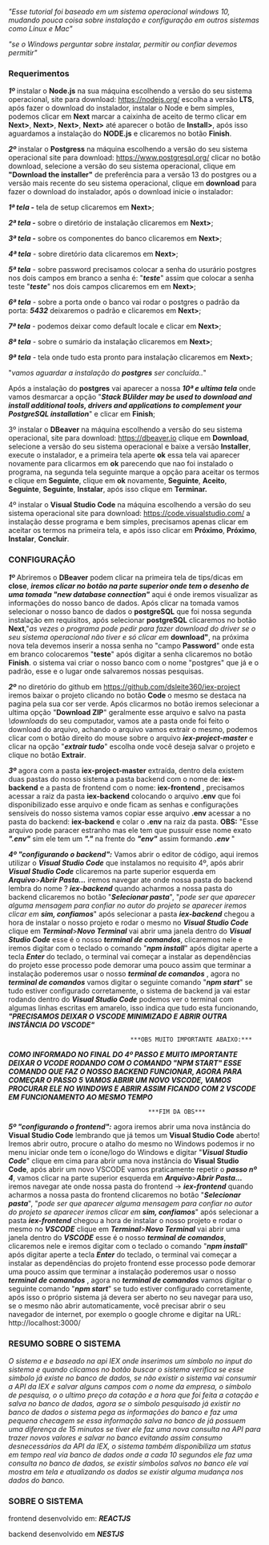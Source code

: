 *"Esse tutorial foi baseado em um sistema operacional windows 10, mudando pouca coisa sobre instalação e configuração em outros sistemas como Linux e Mac"*

*"se o Windows perguntar sobre instalar, permitir ou confiar devemos permitir"*

### Requerimentos


***1º*** instalar o **Node.js** na sua máquina escolhendo a versão do seu sistema operacional, site para download: https://nodejs.org/ escolha a versão **LTS**, após fazer o download do instalador, instalar o Node e bem simples, podemos clicar em **Next** marcar a caixinha de aceito de termo clicar em **Next>**, **Next>**, **Next>**, **Next>** até aparecer o botão de **Install>**, após isso aguardamos a instalação do **NODE.js** e clicaremos no botão **Finish**.


***2º*** instalar o **Postgress** na máquina escolhendo a versão do seu sistema operacional  site para download: https://www.postgresql.org/ clicar no botão download, selecione a versão do seu sistema operacional, clique em **"Download the installer"**  de preferência para a versão 13 do postgres ou a versão mais recente do seu sistema operacional, clique em **download** para fazer o download do instalador, após o download inicie o instalador:

***1ª tela -*** tela de setup clicaremos em **Next>**;

***2ª tela -*** sobre o diretório de instalação clicaremos em **Next>**;

***3ª tela -*** sobre os componentes do banco clicaremos em **Next>**;

***4ª tela*** - sobre diretório data clicaremos em **Next>**;

***5ª tela*** - sobre password precisamos colocar a senha do usurário postgres nos dois campos em branco a senha é: "***teste***" assim que colocar a senha teste "***teste***" nos dois campos clicaremos em em **Next>**;

***6ª tela*** - sobre a porta onde o banco vai rodar o postgres o padrão da porta: ***5432***   deixaremos o padrão e clicaremos em **Next>**;

***7ª tela*** - podemos deixar como default locale e clicar em **Next>**;

***8ª tela*** - sobre o sumário da instalação clicaremos em **Next>**;

***9ª tela*** -  tela onde tudo esta pronto para instalação clicaremos em **Next>**;

"*vamos aguardar a instalação do **postgres** ser concluída..*"

Após a instalação do **postgres** vai aparecer a nossa ***10ª e ultima tela*** onde vamos desmarcar a opção "***Stack BUilder may be used to download and install additional tools, drivers and applications to complement your PostgreSQL installation***" e clicar em **Finish**;


3º instalar o **DBeaver** na máquina escolhendo a versão do seu sistema operacional, site para download: https://dbeaver.io clique em **Download**, selecione a versão do seu sistema operacional e baixe a versão **Installer**, execute o instalador, e a primeira tela aperte **ok** essa tela vai aparecer novamente para clicarmos em **ok** parecendo que nao foi instalado o programa, na segunda tela seguinte marque a opção para aceitar os termos e clique em **Seguinte**, clique em **ok** novamente, **Seguinte**, **Aceito**, **Seguinte**, **Seguinte**, **Instalar**, após isso clique em **Terminar.**


4º instalar o **Visual Studio Code** na máquina escolhendo a versão do seu sistema operacional site para download: https://code.visualstudio.com/ a instalação desse programa e bem simples, precisamos apenas clicar em aceitar os termos na primeira tela, e após isso clicar em **Próximo**, **Próximo**, **Instalar**, **Concluir**.


### CONFIGURAÇÂO


***1º*** Abriremos o **DBeaver** podem clicar na primeira tela de tips/dicas em **close**, ***iremos clicar no botão na parte superior onde tem o desenho de uma tomada "new database connection"*** aqui é onde iremos visualizar
as informações do nosso banco de dados. Após clicar na tomada vamos selecionar o nosso banco de dados  o **postgreSQL** que foi nossa segunda instalação em requisitos, após selecionar **postgreSQL** clicaremos no botão **Next**,"*as vezes o programa pode pedir para fazer download do driver se o seu sistema operacional não tiver e só clicar em* **download"**, na próxima nova tela devemos inserir a nossa senha no "campo **Password**" onde esta em  branco colocaremos "**teste**" após digitar a senha clicaremos no botão **Finish**. o sistema vai criar o nosso banco com o nome "postgres" que já e o padrão, esse e o lugar onde salvaremos nossas pesquisas.


***2º*** no diretório do github em https://github.com/dsleite360/iex-project iremos baixar o projeto clicando no botão **Code** o mesmo se destaca na pagina pela sua cor ser  verde. Após clicarmos no botão iremos selecionar a ultima opção "**Download ZIP**" geralmente esse arquivo e salvo na pasta *\downloads* do seu computador, vamos ate a pasta onde foi feito o download do arquivo, achando o arquivo vamos extrair o mesmo, podemos clicar com o botão direito do mouse sobre o arquivo ***iex-project-master*** e clicar na opção "***extrair tudo***"
escolha onde você deseja salvar o projeto e clique no botão **Extrair**.


***3º*** agora com a pasta **iex-project-master** extraída, dentro dela existem duas pastas do nosso sistema a pasta  backend com o nome de: **iex-backend** e a pasta de frontend com o nome: **iex-frontend** , precisamos acessar a raiz da pasta **iex-backend**   colocando o arquivo **.env** que foi disponibilizado esse arquivo e onde ficam as senhas e configurações sensíveis do nosso sistema vamos copiar esse arquivo **.env** acessar a no pasta do backend: **iex-backend** e colar o **.env** na raiz da pasta.
**OBS:** "Esse arquivo pode paracer estranho mas ele tem que pussuir esse nome exato ***".env"*** sim ele tem um ***"."*** na frente do ***"env"*** assim formando ***.env*** "


***4º "configurando o backend":*** Vamos abrir o editor de código, aqui iremos utilizar o ***Visual Studio Code*** que instalamos no requisito 4º, após abrir ***Visual Studio Code*** clicaremos na parte superior esquerda em  ***Arquivo***>***Abrir Pasta...*** iremos navegar ate onde nossa pasta do backend lembra do nome ? ***iex-backend*** quando acharmos a nossa pasta do backend clicaremos no botão "***Selecionar pasta***", "*pode ser que  aparecer alguma mensagem para confiar no autor do projeto se aparecer iremos clicar em **sim, confiamos***" após selecionar a pasta ***iex-backend*** chegou a hora de instalar o nosso projeto e rodar o mesmo no ***Visual Studio Code*** clique em ***Terminal***>***Novo Terminal***  vai abrir uma janela dentro do ***Visual Studio Code*** esse é o nosso ***terminal de comandos***, clicaremos nele e iremos digitar com o teclado o comando "***npm install***" após digitar aperte a tecla ***Enter*** do teclado,  o terminal vai começar a instalar as dependências do projeto esse processo pode demorar uma pouco assim que terminar a instalação poderemos usar o nosso ***terminal de comandos*** , agora no ***terminal de comandos*** vamos digitar o seguinte comando "***npm start***" se tudo estiver configurado corretamente, o sistema de backend ja vai estar rodando dentro do ***Visual Studio Code***  podemos ver o terminal com algumas linhas escritas em amarelo, isso indica que tudo esta funcionando, ***"PRECISAMOS DEIXAR O VSCODE MINIMIZADO E ABRIR OUTRA INSTÂNCIA DO VSCODE"***

                                      ***OBS MUITO IMPORTANTE ABAIXO:***

   ***COMO INFORMADO NO FINAL DO 4º PASSO E MUITO IMPORTANTE DEIXAR O VCODE RODANDO COM O COMANDO "NPM START" ESSE COMANDO QUE FAZ O NOSSO BACKEND FUNCIONAR, AGORA PARA COMEÇAR O PASSO 5 VAMOS ABRIR UM NOVO VSCODE, VAMOS PROCURAR ELE NO WINDOWS E ABRIR ASSIM FICANDO COM 2 VSCODE EM FUNCIONAMENTO AO MESMO TEMPO*** 

                                           ***FIM DA OBS***

***5º "configurando o frontend":*** agora iremos abrir uma nova instância do **Visual Studio Code**  lembrando que já temos um **Visual Studio Code** aberto! Iremos abrir outro, procure o atalho do mesmo no  Windows podemos ir no menu iniciar onde tem o ícone/logo do Windows e digitar "***Visual Studio Code***" clique em cima para abrir uma nova instância do **Visual Studio Code**,  após abrir um novo VSCODE vamos praticamente repetir o ***passo nº 4***, vamos clicar na parte superior esquerda em  ***Arquivo***>***Abrir Pasta...*** iremos navegar ate onde nossa pasta do frontend -> ***iex-frontend*** quando acharmos a nossa pasta do frontend clicaremos no botão "***Selecionar pasta***", "*pode ser que  aparecer alguma mensagem para confiar no autor do projeto se aparecer iremos clicar em **sim, confiamos***" após selecionar a pasta ***iex-frontend*** chegou a hora de instalar o nosso projeto e rodar o mesmo no ***VSCODE*** clique em ***Terminal***>***Novo Terminal***  vai abrir uma janela dentro do ***VSCODE*** esse é o nosso ***terminal de comandos***, clicaremos nele e iremos digitar com o teclado o comando "***npm install***" após digitar aperte a tecla ***Enter*** do teclado,  o terminal vai começar a instalar as dependências do projeto frontend esse processo pode demorar uma pouco assim que terminar a instalação poderemos usar o nosso ***terminal de comandos*** , agora no ***terminal de comandos*** vamos digitar o seguinte comando "***npm start***" se tudo estiver configurado corretamente, após isso o próprio sistema já devera ser aberto no seu navegar para uso, se o mesmo não abrir automaticamente, você precisar abrir o seu navegador de internet, por exemplo o google chrome e digitar na URL: http://localhost:3000/


### RESUMO SOBRE O SISTEMA

   *O sistema e e baseado na api IEX onde inserimos um símbolo no input do sistema e quando clicamos no botão buscar o sistema verifica se esse símbolo já existe no banco de dados, se não existir o sistema vai consumir a API da IEX e salvar alguns campos com o nome da empresa, o símbolo de pesquisa, o o ultimo preço da cotação e a hora que foi feita a cotação e salva no banco de dados, agora se o símbolo pesquisado já existir no banco de dados o sistema pega as
informações do banco e faz uma pequena checagem se essa informação salva no banco de já possuem uma diferença de 15 minutos se tiver ele faz uma nova consulta na API para trazer novos valores e salvar no banco evitando assim consumo desnecessários da API da IEX, o sistema também disponibiliza um status em tempo real via banco de dados onde a cada 10 segundos ele faz uma consulta no banco de dados, se existir símbolos salvos no banco ele vai mostra em tela e atualizando os dados se existir alguma mudança nos dados do banco.*

### SOBRE O SISTEMA

frontend desenvolvido em: ***REACTJS***

backend desenvolvido em ***NESTJS***
